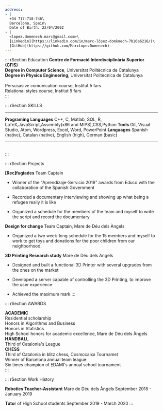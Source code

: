 ```yaml
---
address:
- |
  +34 717-718-746\
  Barcelona, Spain\
  Date of Birth: 22/04/2002
- |
  <lopez.domenech.marc@gmail.com>\
  [Linkedin](https://linkedin.com/in/marc-lópez-domènech-7b10a6216/)\
  [GitHub](https://github.com/MarcLopezDomenech)
---
```


::: rSection
Education **Centre de Formació Interdisciplinària Superior (CFIS)**\
**Degree in Computer Science**, Universitat Politècnica de Catalunya\
**Degree in Physics Engineering**, Universitat Politècnica de Catalunya\
\
Persusasive comunication course, Institut 5 fars\
Relational styles course, Institut 5 fars\
:::

::: rSection
SKILLS

  -------------------------- ----------------------------------------------------------------------------
  **Programing Languages**   C++, C, Matlab, SQL, R, LaTeX,JavaScript,Assembly(x86 and MIPS),CSS,Python
  **Tools**                  Git, Visual Studio, Atom, Wordpress, Excel, Word, PowerPoint
  **Languages**              Spanish (native), Catalan (native), English (high), German (basic)
  -------------------------- ----------------------------------------------------------------------------

\
:::

::: rSection
Projects

**\[Rec\]fugiades** Team Captain

-   Winner of the \"Aprendizaje-Servicio 2019\" awards from Educo with
    the collaboration of the Spanish Government

-   Recorded a documentary interviewing and showing up what being a
    refugee really it is like

-   Organized a schedule for the members of the team and myself to write
    the script and record the documentary

**Design for change** Team Captain, Mare de Déu dels Àngels

-   Organized a two week-long schedule for the 15 members and myself to
    work to get toys and donations for the poor children from our
    neighborhood.

**3D Printing Research study** Mare de Déu dels Angels

-   Designed and built a functional 3D Printer with several upgrades
    from the ones on the market

-   Developed a server capable of controlling the 3D Printing, to
    improve the user experience

-   Achieved the maximum mark
:::

::: rSection
AWARDS

**ACADEMIC**\
Residential scholarship\
Honors in Algorithms and Business\
Honors in Statistics\
High School honors for academic excellence, Mare de Déu dels Àngels\
**HANDBALL**\
Third of Catalonia's League\
**CHESS**\
Third of Catalonia in blitz chess, Cosmocaixa Tournamet\
Winner of Barcelona annual team league\
Six times champion of EDAMI's annual school tournament\
:::

::: rSection
Work History

**Robotics Teacher-Assistant** Mare de Déu dels Àngels September 2018 -
January 2019

**Tutor** of High School students September 2019 - March 2020
:::
